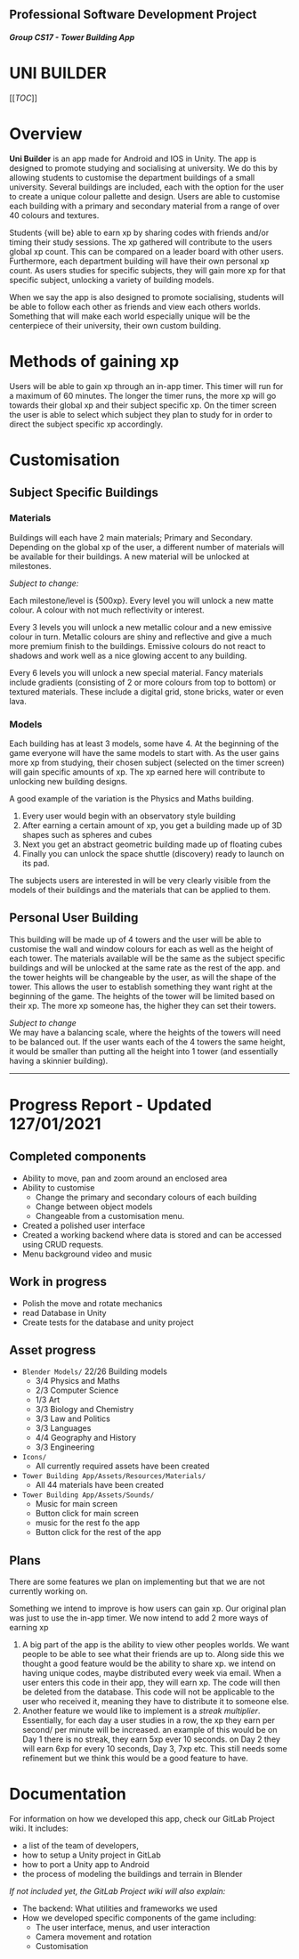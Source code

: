 ## Professional Software Development Project
##### Group CS17 - Tower Building App

# **UNI BUILDER**

[[_TOC_]]

# Overview
**Uni Builder** is an app made for Android and IOS in Unity. The app is designed to promote studying and socialising at university. We do this by allowing students to customise the department buildings of a small university. Several buildings are included, each with the option for the user to create a unique colour pallette and design. Users are able to customise each building with a primary and secondary material from a range of over 40 colours and textures.

Students {will be} able to earn xp by sharing codes with friends and/or timing their study sessions. The xp gathered will contribute to the users global xp count. This can be compared on a leader board with other users. Furthermore, each department building will have their own personal xp count. As users studies for specific subjects, they will gain more xp for that specific subject, unlocking a variety of building models.

When we say the app is also designed to promote socialising, students will be able to follow each other as friends and view each others worlds. Something that will make each world especially unique will be the centerpiece of their university, their own custom building.

# Methods of gaining xp
Users will be able to gain xp through an in-app timer. This timer will run for a maximum of 60 minutes. The longer the timer runs, the more xp will go towards their global xp and their subject specific xp. On the timer screen the user is able to select which subject they plan to study for in order to direct the subject specific xp accordingly.

# Customisation
## Subject Specific Buildings
### Materials
Buildings will each have 2 main materials; Primary and Secondary. Depending on the global xp of the user, a different number of materials will be available for their buildings. A new material will be unlocked at milestones. 

*Subject to change:*

Each milestone/level is {500xp}. Every level you will unlock a new matte colour. A colour with not much reflectivity or interest. 

Every 3 levels you will unlock a new metallic colour and a new emissive colour in turn. Metallic colours are shiny and reflective and give a much more premium finish to the buildings. Emissive colours do not react to shadows and work well as a nice glowing accent to any building.

Every 6 levels you will unlock a new special material. Fancy materials include gradients (consisting of 2 or more colours from top to bottom) or textured materials. These include a digital grid, stone bricks, water or even lava.

### Models
Each building has at least 3 models, some have 4. At the beginning of the game everyone will have the same models to start with. As the user gains more xp from studying, their chosen subject (selected on the timer screen) will gain specific amounts of xp. The xp earned here will contribute to unlocking new building designs.

A good example of the variation is the Physics and Maths building.  
1. Every user would begin with an observatory style building
2. After earning a certain amount of xp, you get a building made up of 3D shapes such as spheres and cubes
3. Next you get an abstract geometric building made up of floating cubes
4. Finally you can unlock the space shuttle (discovery) ready to launch on its pad.

The subjects users are interested in will be very clearly visible from the models of their buildings and the materials that can be applied to them.

## Personal User Building
This building will be made up of 4 towers and the user will be able to customise the wall and window colours for each as well as the height of each tower. The materials available will be the same as the subject specific buildings and will be unlocked at the same rate as the rest of the app. and the tower heights will be changeable by the user, as will the shape of the tower. This allows the user to establish something they want right at the beginning of the game. The heights of the tower will be limited based on their xp. The more xp someone has, the higher they can set their towers.

*Subject to change*  
We may have a balancing scale, where the heights of the towers will need to be balanced out. If the user wants each of the 4 towers the same height, it would be smaller than putting all the height into 1 tower (and essentially having a skinnier building).

---

# Progress Report - Updated 127/01/2021
## Completed components
 - Ability to move, pan and zoom around an enclosed area
 - Ability to customise
   - Change the primary and secondary colours of each building
   - Change between object models
   - Changeable from a customisation menu.
 - Created a polished user interface
 - Created a working backend where data is stored and can be accessed using CRUD requests.
 - Menu background video and music

## Work in progress
 - Polish the move and rotate mechanics
 - read Database in Unity
 - Create tests for the database and unity project

## Asset progress
 - `Blender Models/` 22/26 Building models
   - 3/4 Physics and Maths
   - 2/3 Computer Science
   - 1/3 Art
   - 3/3 Biology and Chemistry
   - 3/3 Law and Politics
   - 3/3 Languages
   - 4/4 Geography and History
   - 3/3 Engineering
 - `Icons/`
   - All currently required assets have been created
 - `Tower Building App/Assets/Resources/Materials/`
   - All 44 materials have been created
 - `Tower Building App/Assets/Sounds/`
   - Music for main screen
   - Button click for main screen
   - music for the rest fo the app
   - Button click for the rest of the app

## Plans
There are some features we plan on implementing but that we are not currently working on. 

Something we intend to improve is how users can gain xp. Our original plan was just to use the in-app timer. We now intend to add 2 more ways of earning xp
 1. A big part of the app is the ability to view other peoples worlds. We want people to be able to see what their friends are up to. Along side this we thought a good feature would be the ability to share xp. we intend on having unique codes, maybe distributed every week via email. When a user enters this code in their app, they will earn xp. The code will then be deleted from the database. This code will not be applicable to the user who received it, meaning they have to distribute it to someone else.
 2. Another feature we would like to implement is a *streak multiplier*. Essentially, for each day a user studies in a row, the xp they earn per second/ per minute will be increased. an example of this would be on Day 1 there is no streak, they earn 5xp ever 10 seconds. on Day 2 they will earn 6xp for every 10 seconds, Day 3, 7xp etc. This still needs some refinement but we think this would be a good feature to have.

# Documentation
For information on how we developed this app, check our GitLab Project wiki. It includes:
 - a list of the team of developers, 
 - how to setup a Unity project in GitLab
 - how to port a Unity app to Android
 - the process of modeling the buildings and terrain in Blender

 *If not included yet, the GitLab Project wiki will also explain:*
 - The backend: What utilities and frameworks we used
 - How we developed specific components of the game including:
   - The user interface, menus, and user interaction
   - Camera movement and rotation
   - Customisation

